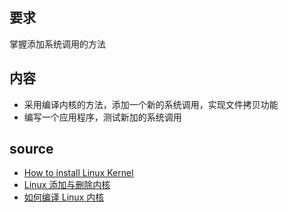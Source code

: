 ## 要求
掌握添加系统调用的方法

## 内容
- 采用编译内核的方法，添加一个新的系统调用，实现文件拷贝功能
- 编写一个应用程序，测试新加的系统调用


## source
- [How to install Linux Kernel](https://www.fosslinux.com/1639/how-to-install-linux-kernel-4-10-1-in-ubuntu-16-04.htm)
- [Linux 添加与删除内核](https://gitchat.csdn.net/activity/5ca372102db0d83fd5a25fb9)
- [如何编译 Linux 内核](https://linux.cn/article-9665-1.html)
